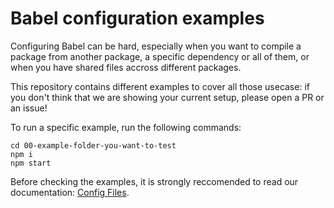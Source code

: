 # Babel configuration examples

Configuring Babel can be hard, especially when you want to compile a package from another package, a specific dependency or all of them, or when you have shared files accross different packages.

This repository contains different examples to cover all those usecase: if you don't think that we are showing your current setup, please open a PR or an issue!

To run a specific example, run the following commands:
```
cd 00-example-folder-you-want-to-test
npm i
npm start
```

Before checking the examples, it is strongly reccomended to read our documentation: [Config Files](https://babeljs.io/docs/en/config-files).
